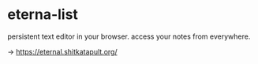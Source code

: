 # eterna-list

persistent text editor in your browser. access your notes from everywhere.

-> https://eternal.shitkatapult.org/
